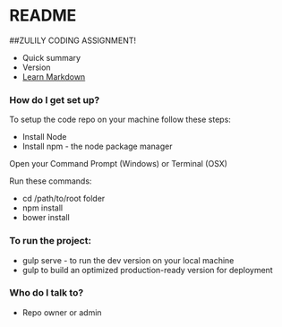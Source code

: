 # README #

##ZULILY CODING ASSIGNMENT!



* Quick summary
* Version
* [Learn Markdown](https://bitbucket.org/tutorials/markdowndemo)

### How do I get set up? ###

To setup the code repo on your machine follow these steps:


* Install Node
* Install npm - the node package manager

Open your Command Prompt (Windows) or Terminal (OSX)

Run these commands:
* cd /path/to/root folder
* npm install
* bower install

### To run the project:
* gulp serve - to run the dev version on your local machine
* gulp to build an optimized production-ready version for deployment



### Who do I talk to? ###

* Repo owner or admin
